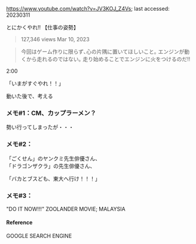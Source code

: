 https://www.youtube.com/watch?v=JV3KOJ_Z4Vs; last accessed: 20230311

とにかくやれ!! 【仕事の姿勢】

> 127,346 views Mar 10, 2023 

> 今回はゲーム作りに限らず､心の片隅に置いてほしいこと｡ エンジンが動くから走れるのではない｡ 走り始めることでエンジンに火をつけるのだ!!

2:00

「いまがすぐやれ！！」


動いた後で、考える


### メモ#1：CM、カップラーメン？


勢い行ってしまったが・・・


### メモ#2：

「ごくせん」のヤンクミ先生俳優さん、<br/>
「ドラゴンザクラ」の先生俳優さん、

「バカとブスども、東大へ行け！！！」

### メモ#3：

"DO IT NOW!!!" ZOOLANDER MOVIE; MALAYSIA

#### Reference

GOOGLE SEARCH ENGINE
